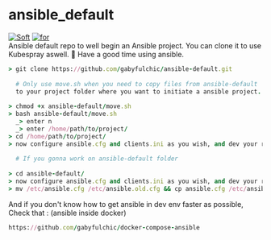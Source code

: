 # ansible_default   
[![Soft](https://img.shields.io/badge/soft-ansible-blue.svg)](https://github.com/ansible/ansible)
[![for](https://img.shields.io/badge/for-gaby-red.svg)](https://github.com/gabyfulchic)  
Ansible default repo to well begin an Ansible project. You can clone it to use Kubespray aswell. 🌌 Have a good time using ansible.  
```ruby  
> git clone https://github.com/gabyfulchic/ansible-default.git  
    
  # Only use move.sh when you need to copy files from ansible-default  
  to your project folder where you want to initiate a ansible project.  
  
> chmod +x ansible-default/move.sh  
> bash ansible-default/move.sh  
  _> enter n  
  _> enter /home/path/to/project/  
> cd /home/path/to/project/  
> now configure ansible.cfg and clients.ini as you wish, and dev your roles !✌(-‿-)✌
  
  # If you gonna work on ansible-default folder  
  
> cd ansible-default/
> now configure ansible.cfg and clients.ini as you wish, and dev your roles !✌(-‿-)✌  
> mv /etc/ansible.cfg /etc/ansible.old.cfg && cp ansible.cfg /etc/ansible.cfg

```
  
And if you don't know how to get ansible in dev env faster as possible,  
Check that : (ansible inside docker)
```ruby  
https://github.com/gabyfulchic/docker-compose-ansible
```  
